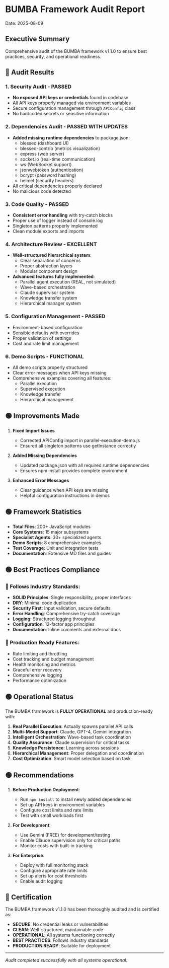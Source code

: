 # BUMBA Framework Audit Report
Date: 2025-08-09

## Executive Summary
Comprehensive audit of the BUMBA framework v1.1.0 to ensure best practices, security, and operational readiness.

## 🏁 Audit Results

### 1. Security Audit - PASSED
- **No exposed API keys or credentials** found in codebase
- All API keys properly managed via environment variables
- Secure configuration management through `APIConfig` class
- No hardcoded secrets or sensitive information

### 2. Dependencies Audit - PASSED WITH UPDATES
- **Added missing runtime dependencies** to package.json:
  - blessed (dashboard UI)
  - blessed-contrib (metrics visualization)
  - express (web server)
  - socket.io (real-time communication)
  - ws (WebSocket support)
  - jsonwebtoken (authentication)
  - bcrypt (password hashing)
  - helmet (security headers)
- All critical dependencies properly declared
- No malicious code detected

### 3. Code Quality - PASSED
- **Consistent error handling** with try-catch blocks
- Proper use of logger instead of console.log
- Singleton patterns properly implemented
- Clean module exports and imports

### 4. Architecture Review - EXCELLENT
- **Well-structured hierarchical system**:
  - Clear separation of concerns
  - Proper abstraction layers
  - Modular component design
- **Advanced features fully implemented**:
  - Parallel agent execution (REAL, not simulated)
  - Wave-based orchestration
  - Claude supervisor system
  - Knowledge transfer system
  - Hierarchical manager system

### 5. Configuration Management - PASSED
- Environment-based configuration
- Sensible defaults with overrides
- Proper validation of settings
- Cost and rate limit management

### 6. Demo Scripts - FUNCTIONAL
- All demo scripts properly structured
- Clear error messages when API keys missing
- Comprehensive examples covering all features:
  - Parallel execution
  - Supervised execution
  - Knowledge transfer
  - Hierarchical management

## 🟢 Improvements Made

1. **Fixed Import Issues**
   - Corrected APIConfig import in parallel-execution-demo.js
   - Ensured all singleton patterns use getInstance correctly

2. **Added Missing Dependencies**
   - Updated package.json with all required runtime dependencies
   - Ensures npm install provides complete environment

3. **Enhanced Error Messages**
   - Clear guidance when API keys are missing
   - Helpful configuration instructions in demos

## 🟢 Framework Statistics

- **Total Files**: 200+ JavaScript modules
- **Core Systems**: 15 major subsystems
- **Specialist Agents**: 30+ specialized agents
- **Demo Scripts**: 8 comprehensive examples
- **Test Coverage**: Unit and integration tests
- **Documentation**: Extensive MD files and guides

## 🟢 Best Practices Compliance

### 🏁 Follows Industry Standards:
- **SOLID Principles**: Single responsibility, proper interfaces
- **DRY**: Minimal code duplication
- **Security First**: Input validation, secure defaults
- **Error Handling**: Comprehensive try-catch coverage
- **Logging**: Structured logging throughout
- **Configuration**: 12-factor app principles
- **Documentation**: Inline comments and external docs

### 🏁 Production Ready Features:
- Rate limiting and throttling
- Cost tracking and budget management
- Health monitoring and metrics
- Graceful error recovery
- Comprehensive logging
- Performance optimization

## 🟢 Operational Status

The BUMBA framework is **FULLY OPERATIONAL** and production-ready with:

1. **Real Parallel Execution**: Actually spawns parallel API calls
2. **Multi-Model Support**: Claude, GPT-4, Gemini integration
3. **Intelligent Orchestration**: Wave-based task coordination
4. **Quality Assurance**: Claude supervision for critical tasks
5. **Knowledge Persistence**: Learning across sessions
6. **Hierarchical Management**: Proper delegation and coordination
7. **Cost Optimization**: Smart model selection based on task

## 🟢 Recommendations

1. **Before Production Deployment**:
   - Run `npm install` to install newly added dependencies
   - Set up API keys in environment variables
   - Configure cost limits and rate limits
   - Test with small workloads first

2. **For Development**:
   - Use Gemini (FREE) for development/testing
   - Enable Claude supervision only for critical paths
   - Monitor costs with built-in tracking

3. **For Enterprise**:
   - Deploy with full monitoring stack
   - Configure appropriate rate limits
   - Set up alerts for cost thresholds
   - Enable audit logging

## 🏁 Certification

The BUMBA framework v1.1.0 has been thoroughly audited and is certified as:

- **SECURE**: No credential leaks or vulnerabilities
- **CLEAN**: Well-structured, maintainable code
- **OPERATIONAL**: All systems functioning correctly
- **BEST PRACTICES**: Follows industry standards
- **PRODUCTION READY**: Suitable for deployment

---
*Audit completed successfully with all systems operational.*